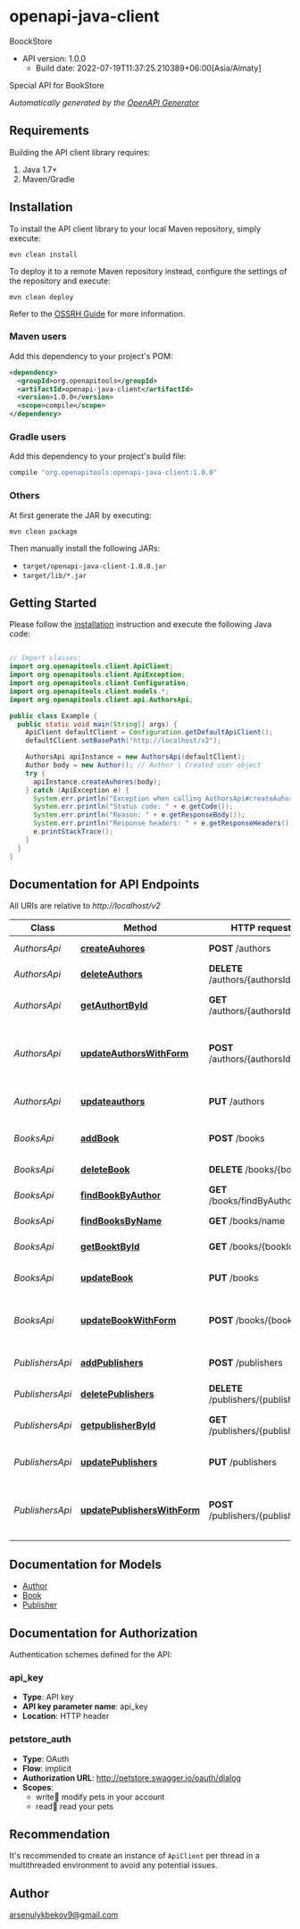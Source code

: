 # openapi-java-client

BoockStore
- API version: 1.0.0
  - Build date: 2022-07-19T11:37:25.210389+06:00[Asia/Almaty]

Special API for BookStore


*Automatically generated by the [OpenAPI Generator](https://openapi-generator.tech)*


## Requirements

Building the API client library requires:
1. Java 1.7+
2. Maven/Gradle

## Installation

To install the API client library to your local Maven repository, simply execute:

```shell
mvn clean install
```

To deploy it to a remote Maven repository instead, configure the settings of the repository and execute:

```shell
mvn clean deploy
```

Refer to the [OSSRH Guide](http://central.sonatype.org/pages/ossrh-guide.html) for more information.

### Maven users

Add this dependency to your project's POM:

```xml
<dependency>
  <groupId>org.openapitools</groupId>
  <artifactId>openapi-java-client</artifactId>
  <version>1.0.0</version>
  <scope>compile</scope>
</dependency>
```

### Gradle users

Add this dependency to your project's build file:

```groovy
compile "org.openapitools:openapi-java-client:1.0.0"
```

### Others

At first generate the JAR by executing:

```shell
mvn clean package
```

Then manually install the following JARs:

* `target/openapi-java-client-1.0.0.jar`
* `target/lib/*.jar`

## Getting Started

Please follow the [installation](#installation) instruction and execute the following Java code:

```java

// Import classes:
import org.openapitools.client.ApiClient;
import org.openapitools.client.ApiException;
import org.openapitools.client.Configuration;
import org.openapitools.client.models.*;
import org.openapitools.client.api.AuthorsApi;

public class Example {
  public static void main(String[] args) {
    ApiClient defaultClient = Configuration.getDefaultApiClient();
    defaultClient.setBasePath("http://localhost/v2");

    AuthorsApi apiInstance = new AuthorsApi(defaultClient);
    Author body = new Author(); // Author | Created user object
    try {
      apiInstance.createAuhores(body);
    } catch (ApiException e) {
      System.err.println("Exception when calling AuthorsApi#createAuhores");
      System.err.println("Status code: " + e.getCode());
      System.err.println("Reason: " + e.getResponseBody());
      System.err.println("Response headers: " + e.getResponseHeaders());
      e.printStackTrace();
    }
  }
}

```

## Documentation for API Endpoints

All URIs are relative to *http://localhost/v2*

Class | Method | HTTP request | Description
------------ | ------------- | ------------- | -------------
*AuthorsApi* | [**createAuhores**](docs/AuthorsApi.md#createAuhores) | **POST** /authors | Create auhores
*AuthorsApi* | [**deleteAuthors**](docs/AuthorsApi.md#deleteAuthors) | **DELETE** /authors/{authorsId} | Deletes a authors
*AuthorsApi* | [**getAuthortById**](docs/AuthorsApi.md#getAuthortById) | **GET** /authors/{authorsId} | Find Authors by ID
*AuthorsApi* | [**updateAuthorsWithForm**](docs/AuthorsApi.md#updateAuthorsWithForm) | **POST** /authors/{authorsId} | Updates a authors in the store with form data
*AuthorsApi* | [**updateauthors**](docs/AuthorsApi.md#updateauthors) | **PUT** /authors | Update an existing authors
*BooksApi* | [**addBook**](docs/BooksApi.md#addBook) | **POST** /books | Add a new book to the store
*BooksApi* | [**deleteBook**](docs/BooksApi.md#deleteBook) | **DELETE** /books/{bookId} | Deletes a book
*BooksApi* | [**findBookByAuthor**](docs/BooksApi.md#findBookByAuthor) | **GET** /books/findByAuthor | Finds Book by Author
*BooksApi* | [**findBooksByName**](docs/BooksApi.md#findBooksByName) | **GET** /books/name | Finds Book by name
*BooksApi* | [**getBooktById**](docs/BooksApi.md#getBooktById) | **GET** /books/{bookId} | Find book by ID
*BooksApi* | [**updateBook**](docs/BooksApi.md#updateBook) | **PUT** /books | Update an existing book
*BooksApi* | [**updateBookWithForm**](docs/BooksApi.md#updateBookWithForm) | **POST** /books/{bookId} | Updates a book in the store with form data
*PublishersApi* | [**addPublishers**](docs/PublishersApi.md#addPublishers) | **POST** /publishers | Add a new publishers to the store
*PublishersApi* | [**deletePublishers**](docs/PublishersApi.md#deletePublishers) | **DELETE** /publishers/{publisherId} | Deletes a publishers
*PublishersApi* | [**getpublisherById**](docs/PublishersApi.md#getpublisherById) | **GET** /publishers/{publisherId} | Find publishers by ID
*PublishersApi* | [**updatePublishers**](docs/PublishersApi.md#updatePublishers) | **PUT** /publishers | Update an existing publishers
*PublishersApi* | [**updatePublishersWithForm**](docs/PublishersApi.md#updatePublishersWithForm) | **POST** /publishers/{publisherId} | Updates a publishers in the store with form data


## Documentation for Models

 - [Author](docs/Author.md)
 - [Book](docs/Book.md)
 - [Publisher](docs/Publisher.md)


## Documentation for Authorization

Authentication schemes defined for the API:
### api_key

- **Type**: API key
- **API key parameter name**: api_key
- **Location**: HTTP header

### petstore_auth

- **Type**: OAuth
- **Flow**: implicit
- **Authorization URL**: http://petstore.swagger.io/oauth/dialog
- **Scopes**: 
  - write:book: modify pets in your account
  - read:book: read your pets


## Recommendation

It's recommended to create an instance of `ApiClient` per thread in a multithreaded environment to avoid any potential issues.

## Author

arsenulykbekov9@gmail.com

